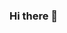### Hi there 👋

<!--
**scarlettanggela/scarlettanggela** is a ✨ _special_ ✨ repository because its `README.md` (this file) appears on your GitHub profile.

Here are some ideas to get you started:

- 🔭 I’m currently working on HR
- 🌱 I’m currently learning code in TECNOLOCHICAS
- 👯 I’m looking to collaborate on proyects related with Tech.
- 🤔 I’m looking for help with code.
- 💬 Ask me about HR, TECH and volunteering.
- 📫 How to reach me: @scarlettanggela
- 😄 Pronouns: She/Her
- ⚡ Fun fact: In this year I started to learn tech ✨
-->






